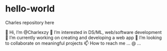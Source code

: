 # hello-world
Charles repository here

👋 Hi, I’m @Charlexzy
👀 I’m interested in DS/ML, web/software development
🌱 I’m currently working on creating and developing a web app
💞️ I’m looking to collaborate on meaningful projects
📫 How to reach me ... @ ...
